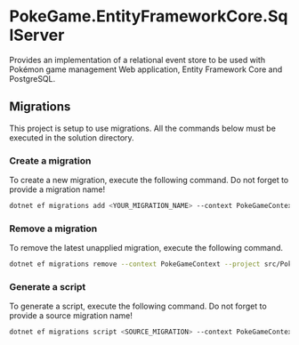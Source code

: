 ﻿# PokeGame.EntityFrameworkCore.SqlServer

Provides an implementation of a relational event store to be used with Pokémon game management Web application, Entity Framework Core and PostgreSQL.

## Migrations

This project is setup to use migrations. All the commands below must be executed in the solution directory.

### Create a migration

To create a new migration, execute the following command. Do not forget to provide a migration name!

```sh
dotnet ef migrations add <YOUR_MIGRATION_NAME> --context PokeGameContext --project src/PokeGame.EntityFrameworkCore.PostgreSQL --startup-project src/PokeGame
```

### Remove a migration

To remove the latest unapplied migration, execute the following command.

```sh
dotnet ef migrations remove --context PokeGameContext --project src/PokeGame.EntityFrameworkCore.SqlServer --startup-project src/PokeGame
```

### Generate a script

To generate a script, execute the following command. Do not forget to provide a source migration name!

```sh
dotnet ef migrations script <SOURCE_MIGRATION> --context PokeGameContext --project src/PokeGame.EntityFrameworkCore.SqlServer --startup-project src/PokeGame
```
